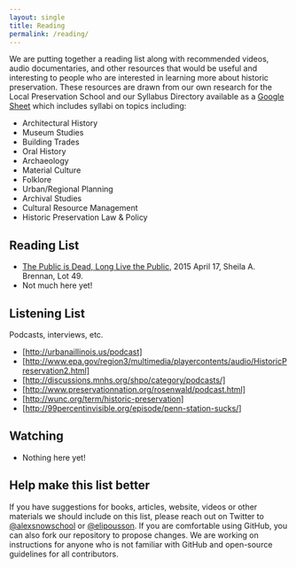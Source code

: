 ```yaml
---
layout: single
title: Reading
permalink: /reading/
---
```


We are putting together a reading list along with recommended videos, audio documentaries, and other resources that would be useful and interesting to people who are interested in learning more about historic preservation. These resources are drawn from our own research for the Local Preservation School and our Syllabus Directory available as a [Google Sheet](https://docs.google.com/spreadsheets/d/1kw6s6bolJS5Ju5G1vxZLLdrjB3XuoU0moQIjjpyTmOk/edit?usp=sharing) which includes syllabi on topics including:

- Architectural History
- Museum Studies
- Building Trades
- Oral History
- Archaeology
- Material Culture
- Folklore
- Urban/Regional Planning
- Archival Studies
- Cultural Resource Management
- Historic Preservation Law & Policy

## Reading List

- [The Public is Dead, Long Live the Public](http://www.lotfortynine.org/2015/04/the-public-is-dead-long-live-the-public/), 2015 April 17, Sheila A. Brennan, Lot 49.
- Not much here yet!

## Listening List

Podcasts, interviews, etc.

- [http://urbanaillinois.us/podcast]
- [http://www.epa.gov/region3/multimedia/playercontents/audio/HistoricPreservation2.html]
- [http://discussions.mnhs.org/shpo/category/podcasts/]
- [http://www.preservationnation.org/rosenwald/podcast.html]
- [http://wunc.org/term/historic-preservation]
- [http://99percentinvisible.org/episode/penn-station-sucks/]

## Watching

- Nothing here yet!

## Help make this list better

If you have suggestions for books, articles, website, videos or other materials we should include on this list, please reach out on Twitter to [@alexsnowschool](http://twitter.com/alexsnowschool/) or [@elipousson](http://twitter.com/elipousson/). If you are comfortable using GitHub, you can also fork our repository to propose changes. We are working on instructions for anyone who is not familiar with GitHub and open-source guidelines for all contributors.
